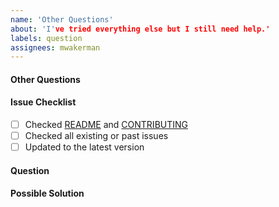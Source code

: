 ```yaml
---
name: 'Other Questions'
about: 'I've tried everything else but I still need help.'
labels: question
assignees: mwakerman
---
```


#### Other Questions

#### Issue Checklist
- [ ] Checked [README](README.md) and [CONTRIBUTING](CONTRIBUTING.md)
- [ ] Checked all existing or past issues
- [ ] Updated to the latest version

#### Question
<!--- What would you like to know? -->

#### Possible Solution
<!--- Show us you've done your research. -->